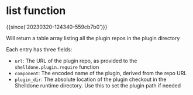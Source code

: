 # list function

{{since('20230320-124340-559cb7b0')}}

Will return a table array listing all the plugin repos in the plugin directory

Each entry has three fields:

* `url`: The URL of the plugin repo, as provided to the `shelldone.plugin.require` function
* `component`: The encoded name of the plugin, derived from the repo URL
* `plugin_dir`: The absolute location of the plugin checkout in the Shelldone runtime directory. Use this to set the plugin path if needed
